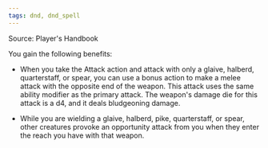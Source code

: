 ```yaml
---
tags: dnd, dnd_spell
---
```

Source: Player's Handbook

You gain the following benefits:

-   When you take the Attack action and attack with only a glaive, halberd, quarterstaff, or spear, you can use a bonus action to make a melee attack with the opposite end of the weapon. This attack uses the same ability modifier as the primary attack. The weapon's damage die for this attack is a d4, and it deals bludgeoning damage.

-   While you are wielding a glaive, halberd, pike, quarterstaff, or spear, other creatures provoke an opportunity attack from you when they enter the reach you have with that weapon.